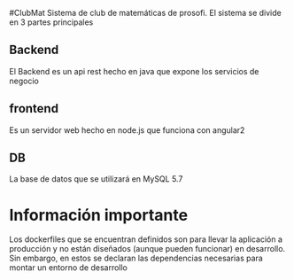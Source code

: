 #ClubMat
Sistema de club de matemáticas de prosofi. El sistema se divide en 3 partes principales

## Backend

El Backend es un api rest hecho en java que expone los servicios de negocio

## frontend

Es un servidor web hecho en node.js que funciona con angular2

## DB
La base de datos que se utilizará en MySQL 5.7

# Información importante

Los dockerfiles que se encuentran definidos son para llevar la aplicación a producción y no están diseñados (aunque pueden funcionar) en desarrollo. Sin embargo, en estos se declaran las dependencias necesarias para montar un entorno de desarrollo